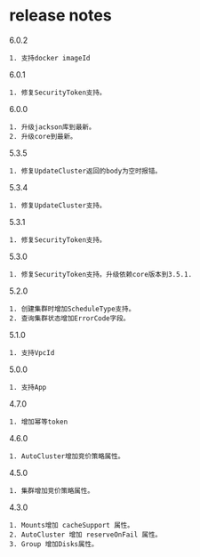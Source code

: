 # release notes

6.0.2
```
1. 支持docker imageId
```

6.0.1
```
1. 修复SecurityToken支持。
```

6.0.0
```
1. 升级jackson库到最新。
2. 升级core到最新。
```

5.3.5
```
1. 修复UpdateCluster返回的body为空时报错。
```

5.3.4
```
1. 修复UpdateCluster支持。
```


5.3.1
```
1. 修复SecurityToken支持。
```

5.3.0

```
1. 修复SecurityToken支持。升级依赖core版本到3.5.1.
```

5.2.0
```
1. 创建集群时增加ScheduleType支持。
2. 查询集群状态增加ErrorCode字段。
```

5.1.0
```
1. 支持VpcId
```

5.0.0
```
1. 支持App
```

4.7.0
```
1. 增加幂等token
```

4.6.0
```
1. AutoCluster增加竞价策略属性。
```

4.5.0
```
1. 集群增加竞价策略属性。
```

4.3.0

```
1. Mounts增加 cacheSupport 属性。
2. AutoCluster 增加 reserveOnFail 属性。
3. Group 增加Disks属性。
```

